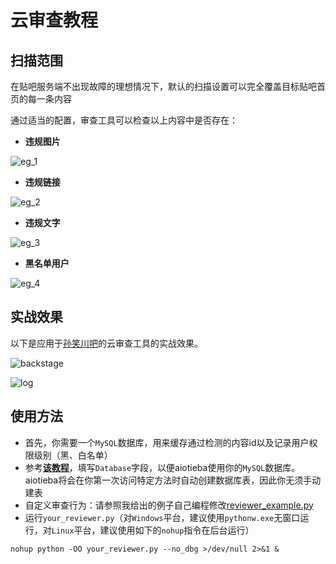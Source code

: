 # 云审查教程

## 扫描范围

在贴吧服务端不出现故障的理想情况下，默认的扫描设置可以完全覆盖目标贴吧首页的每一条内容

通过适当的配置，审查工具可以检查以上内容中是否存在：

+ **违规图片**

![eg_1](https://user-images.githubusercontent.com/48282276/176145251-35f36f73-2f23-4b1f-a456-9e62f97c40af.png)

+ **违规链接**

![eg_2](https://user-images.githubusercontent.com/48282276/176145401-6b16140c-53cb-4575-9f9a-4b47540bd5a5.png)

+ **违规文字**

![eg_3](https://user-images.githubusercontent.com/48282276/176145434-d8deab64-3ceb-472b-b51d-564246162226.png)

+ **黑名单用户**

![eg_4](https://user-images.githubusercontent.com/48282276/176145443-2021e697-c858-48c3-91b4-fba409ef6e20.png)

## 实战效果

以下是应用于[孙笑川吧](https://tieba.baidu.com/f?ie=utf-8&kw=%E5%AD%99%E7%AC%91%E5%B7%9D)的云审查工具的实战效果。

![backstage](https://user-images.githubusercontent.com/48282276/165777398-47e00f26-a46f-4b7c-a03e-03092e5d31ba.png)

![log](https://user-images.githubusercontent.com/48282276/165776593-ab5feec4-6529-4702-82e5-1904e9e8630f.png)

## 使用方法

+ 首先，你需要一个`MySQL`数据库，用来缓存通过检测的内容id以及记录用户权限级别（黑、白名单）
+ 参考[**该教程**](config.md)，填写`Database`字段，以便aiotieba使用你的`MySQL`数据库。aiotieba将会在你第一次访问特定方法时自动创建数据库表，因此你无须手动建表
+ 自定义审查行为：请参照我给出的例子自己编程修改[reviewer_example.py](https://github.com/Starry-OvO/aiotieba-reviewer/blob/develop/examples/reviewer_example.py)
+ 运行`your_reviewer.py`（对`Windows`平台，建议使用`pythonw.exe`无窗口运行，对`Linux`平台，建议使用如下的`nohup`指令在后台运行）

```shell
nohup python -OO your_reviewer.py --no_dbg >/dev/null 2>&1 &
```
